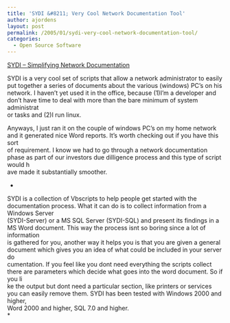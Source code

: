 ```yaml
---
title: 'SYDI &#8211; Very Cool Network Documentation Tool'
author: ajordens
layout: post
permalink: /2005/01/sydi-very-cool-network-documentation-tool/
categories:
  - Open Source Software
---
```

[SYDI &#8211; Simplifying Network Documentation][1]

SYDI is a very cool set of scripts that allow a network administrator to easily put together a series of documents about the various (windows) PC&#8217;s on his  
network. I haven&#8217;t yet used it in the office, because (1)I&#8217;m a developer and don&#8217;t have time to deal with more than the bare minimum of system administrat  
or tasks and (2)I run linux. 

Anyways, I just ran it on the couple of windows PC&#8217;s on my home network and it generated nice Word reports. It&#8217;s worth checking out if you have this sort  
of requirement. I know we had to go through a network documentation phase as part of our investors due dilligence process and this type of script would h  
ave made it substantially smoother.

*  
SYDI is a collection of Vbscripts to help people get started with the documentation process. What it can do is to collect information from a Windows Server  
(SYDI-Server) or a MS SQL Server (SYDI-SQL) and present its findings in a MS Word document. This way the process isnt so boring since a lot of information  
is gathered for you, another way it helps you is that you are given a general document which gives you an idea of what could be included in your server do  
cumentation. If you feel like you dont need everything the scripts collect there are parameters which decide what goes into the word document. So if you li  
ke the output but dont need a particular section, like printers or services you can easily remove them. SYDI has been tested with Windows 2000 and higher,  
Word 2000 and higher, SQL 7.0 and higher.  
*

 [1]: http://sydi.sourceforge.net/ "SYDI - Simplifying Network Documentation"